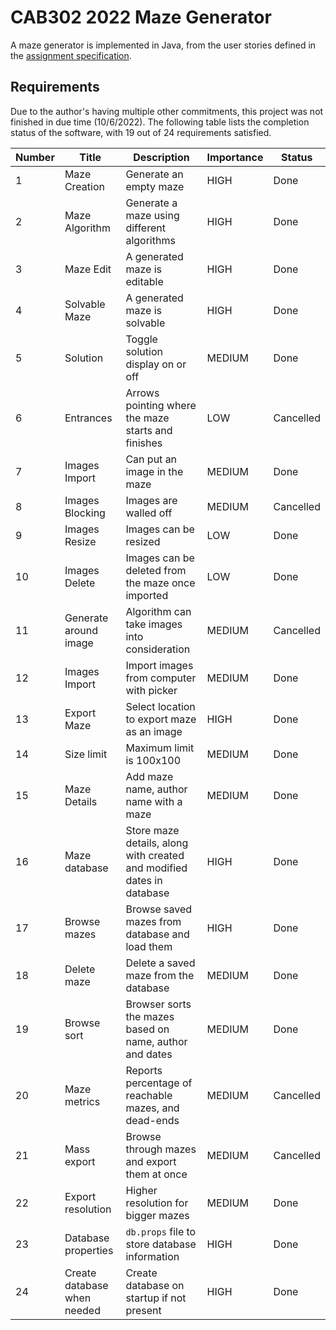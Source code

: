 # CAB302 2022 Maze Generator
A maze generator is implemented in Java, from the user stories
defined in the [assignment specification](Assignment%20Specification.pdf).

## Requirements
Due to the author's having multiple other commitments, this project was not finished in due time (10/6/2022).
The following table lists the completion status of the software, with 19 out of 24 requirements satisfied.

| Number | Title                 | Description                                        | Importance | Status    |
|---|---|---|---|---|
| 1      | Maze Creation         | Generate an empty maze                             | HIGH | Done      |
| 2      | Maze Algorithm        | Generate a maze using different algorithms         | HIGH | Done      |
| 3      | Maze Edit             | A generated maze is editable                       | HIGH | Done      |
| 4      | Solvable Maze         | A generated maze is solvable                       | HIGH| Done      |
| 5      | Solution              | Toggle solution display on or off                  | MEDIUM |Done      |
| 6      | Entrances             | Arrows pointing where the maze starts and finishes | LOW | Cancelled |
| 7      | Images Import         | Can put an image in the maze                       | MEDIUM |Done      |
|8 | Images Blocking       | Images are walled off                              | MEDIUM | Cancelled |
|9| Images Resize         | Images can be resized                              | LOW | Done      |
|10| Images Delete         | Images can be deleted from the maze once imported  | LOW | Done      |
|11| Generate around image | Algorithm can take images into consideration       | MEDIUM |Cancelled |
|12| Images Import         | Import images from computer with picker            | MEDIUM |Done      |
|13| Export Maze           | Select location to export maze as an image         | HIGH |Done      |
|14| Size limit            | Maximum limit is 100x100                           | MEDIUM |Done      |
|15| Maze Details          | Add maze name, author name with a maze             | MEDIUM |Done      |
|16| Maze database | Store maze details, along with created and modified dates in database | HIGH | Done      |
|17| Browse mazes | Browse saved mazes from database and load them | HIGH | Done      |
|18| Delete maze | Delete a saved maze from the database | MEDIUM | Done      |
|19| Browse sort | Browser sorts the mazes based on name, author and dates | MEDIUM | Done      |
|20| Maze metrics | Reports percentage of reachable mazes, and dead-ends | MEDIUM | Cancelled |
|21| Mass export | Browse through mazes and export them at once | MEDIUM | Cancelled |
|22| Export resolution | Higher resolution for bigger mazes | MEDIUM | Done |
|23| Database properties | `db.props` file to store database information | HIGH | Done |
|24| Create database when needed | Create database on startup if not present | HIGH | Done |

